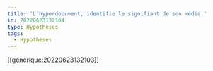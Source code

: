 ```yaml
---
title: 'L’hyperdocument, identifie le signifiant de son média.'
id: 20220623132104
type: Hypothèses
tags:
  - Hypothèses
---
```


[[générique:20220623132103]]